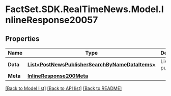 # FactSet.SDK.RealTimeNews.Model.InlineResponse20057

## Properties

Name | Type | Description | Notes
------------ | ------------- | ------------- | -------------
**Data** | [**List&lt;PostNewsPublisherSearchByNameDataItems&gt;**](PostNewsPublisherSearchByNameDataItems.md) | List of publishers. | [optional] 
**Meta** | [**InlineResponse200Meta**](InlineResponse200Meta.md) |  | [optional] 

[[Back to Model list]](../README.md#documentation-for-models) [[Back to API list]](../README.md#documentation-for-api-endpoints) [[Back to README]](../README.md)

